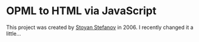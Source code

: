 # OPML to HTML via JavaScript

This project was created by [Stoyan Stefanov](http://www.phpied.com/opml-to-html-via-javascript/) in 2006. I recently changed it a little...
